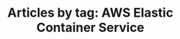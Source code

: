 ---
layout: blog_by_tag
title: 'Articles by tag: AWS Elastic Container Service'
tag: aws-ecs
permalink: /blog/tag/aws-ecs/
---